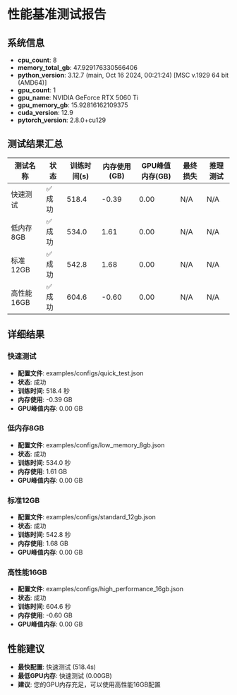 # 性能基准测试报告

## 系统信息

- **cpu_count**: 8
- **memory_total_gb**: 47.929176330566406
- **python_version**: 3.12.7 (main, Oct 16 2024, 00:21:24) [MSC v.1929 64 bit (AMD64)]
- **gpu_count**: 1
- **gpu_name**: NVIDIA GeForce RTX 5060 Ti
- **gpu_memory_gb**: 15.92816162109375
- **cuda_version**: 12.9
- **pytorch_version**: 2.8.0+cu129


## 测试结果汇总

| 测试名称 | 状态 | 训练时间(s) | 内存使用(GB) | GPU峰值内存(GB) | 最终损失 | 推理测试 |
|---------|------|------------|-------------|----------------|----------|----------|
| 快速测试 | ✅ 成功 | 518.4 | -0.39 | 0.00 | N/A | N/A |
| 低内存8GB | ✅ 成功 | 534.0 | 1.61 | 0.00 | N/A | N/A |
| 标准12GB | ✅ 成功 | 542.8 | 1.68 | 0.00 | N/A | N/A |
| 高性能16GB | ✅ 成功 | 604.6 | -0.60 | 0.00 | N/A | N/A |


## 详细结果

### 快速测试

- **配置文件**: examples/configs/quick_test.json
- **状态**: 成功
- **训练时间**: 518.4 秒
- **内存使用**: -0.39 GB
- **GPU峰值内存**: 0.00 GB


### 低内存8GB

- **配置文件**: examples/configs/low_memory_8gb.json
- **状态**: 成功
- **训练时间**: 534.0 秒
- **内存使用**: 1.61 GB
- **GPU峰值内存**: 0.00 GB


### 标准12GB

- **配置文件**: examples/configs/standard_12gb.json
- **状态**: 成功
- **训练时间**: 542.8 秒
- **内存使用**: 1.68 GB
- **GPU峰值内存**: 0.00 GB


### 高性能16GB

- **配置文件**: examples/configs/high_performance_16gb.json
- **状态**: 成功
- **训练时间**: 604.6 秒
- **内存使用**: -0.60 GB
- **GPU峰值内存**: 0.00 GB


## 性能建议

- **最快配置**: 快速测试 (518.4s)
- **最低GPU内存**: 快速测试 (0.00GB)
- **建议**: 您的GPU内存充足，可以使用高性能16GB配置